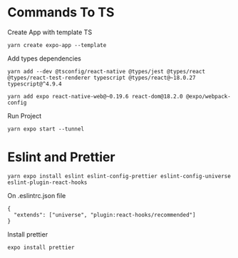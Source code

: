 # Commands To TS

Create App with template TS 
```
yarn create expo-app --template 
```

Add types dependencies
```
yarn add --dev @tsconfig/react-native @types/jest @types/react @types/react-test-renderer typescript @types/react@~18.0.27 typescript@^4.9.4
```
```
yarn add expo react-native-web@~0.19.6 react-dom@18.2.0 @expo/webpack-config
```

Run Project
```
yarn expo start --tunnel
```

# Eslint and Prettier

```
yarn expo install eslint eslint-config-prettier eslint-config-universe eslint-plugin-react-hooks
```

On .eslintrc.json file
```
{
  "extends": ["universe", "plugin:react-hooks/recommended"]
}
```

Install prettier
```
expo install prettier
```
